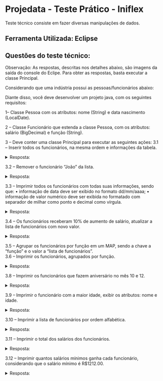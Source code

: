 # Projedata - Teste Prático - Iniflex

Teste técnico consiste em fazer diversas manipulações de dados.

## Ferramenta Utilizada: Eclipse

## Questões do teste técnico:

Observação: As respostas, descritas nos detalhes abaixo, são imagens da saída do console do Eclipe. Para obter as respostas, basta executar a classe Principal.

Considerando que uma indústria possui as pessoas/funcionários abaixo:

Diante disso, você deve desenvolver um projeto java, com os seguintes requisitos:

1– Classe Pessoa com os atributos: nome (String) e data nascimento (LocalDate).

2 – Classe Funcionário que estenda a classe Pessoa, com os atributos: salário (BigDecimal) e função (String).

3 – Deve conter uma classe Principal para executar as seguintes ações:
3.1 – Inserir todos os funcionários, na mesma ordem e informações da tabela.
<details>
  <summary>
    Resposta:
  </summary>
  <img src="./3-01-03 - Lista completa.png"/>
  
  
</details>

3.2 – Remover o funcionário “João” da lista.
<details>
  <summary>
    Resposta:
  </summary>
  <img src="./3-02 - Sem joao.png"/>
  
  
</details>

3.3 – Imprimir todos os funcionários com todas suas informações, sendo que:
• informação de data deve ser exibido no formato dd/mm/aaaa;
• informação de valor numérico deve ser exibida no formatado com separador de milhar como ponto e decimal como vírgula.

<details>
  <summary>
    Resposta:
  </summary>
  <img src="./3-01-03 - Lista completa.png"/>
  
  
</details>

3.4 – Os funcionários receberam 10% de aumento de salário, atualizar a lista de funcionários com novo valor.

<details>
  <summary>
    Resposta:
  </summary>
  <img src="./3-04 - Aumento de 10 porcento.png"/>
  
  
</details>


3.5 – Agrupar os funcionários por função em um MAP, sendo a chave a “função” e o valor a “lista de funcionários”.<br>
3.6 – Imprimir os funcionários, agrupados por função.

<details>
  <summary>
    Resposta:
  </summary>
  <img src="./3-05-06 - Lista agrupada por funcao.png"/>
  
  
</details>

3.8 – Imprimir os funcionários que fazem aniversário no mês 10 e 12.

<details>
  <summary>
    Resposta:
  </summary>
  <img src="./3-08 - Aniversarios mes 10 e 12.png"/>
  
  
</details>

3.9 – Imprimir o funcionário com a maior idade, exibir os atributos: nome e idade.

<details>
  <summary>
    Resposta:
  </summary>
  <img src="./3-09 - Funcionario mais velho.png"/>
  
  
</details>

3.10 – Imprimir a lista de funcionários por ordem alfabética.

<details>
  <summary>
    Resposta:
  </summary>
  <img src="./3-10 - Ordenacao por ordem alfabetica.png"/>
  
  
</details>

3.11 – Imprimir o total dos salários dos funcionários.

<details>
  <summary>
    Resposta:
  </summary>
  <img src="./3-11 - Total salarios.png"/>
  
  
</details>

3.12 – Imprimir quantos salários mínimos ganha cada funcionário, considerando que o salário mínimo é R$1212.00.

<details>
  <summary>
    Resposta:
  </summary>
  <img src="./3-12 - Quantidade de salarios minimos.png"/>
  
  
</details>


